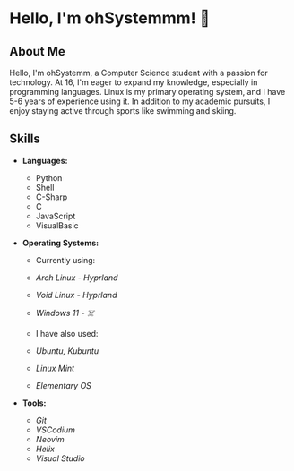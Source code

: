 # Hello, I'm ohSystemmm! 👋

## About Me
Hello, 
I'm ohSystemm, a Computer Science student with a passion for technology. At 16, I'm eager to expand my knowledge, especially in programming languages. Linux is my primary operating system, and I have 5-6 years of experience using it. In addition to my academic pursuits, I enjoy staying active through sports like swimming and skiing.

## Skills
- **Languages:**
  - Python
  - Shell
  - C-Sharp
  - C
  - JavaScript
  - VisualBasic

- **Operating Systems:**
  - Currently using:
  - _Arch Linux - Hyprland_
  - _Void Linux - Hyprland_
  - _Windows 11 - ☠️_

  - I have also used:
  - _Ubuntu, Kubuntu_
  - _Linux Mint_
  - _Elementary OS_
  
- **Tools:**
  - _Git_
  - _VSCodium_
  - _Neovim_
  - _Helix_
  - _Visual Studio_

